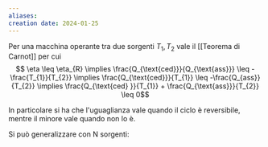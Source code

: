 ```yaml
---
aliases: 
creation date: 2024-01-25
---
```


Per una macchina operante tra due sorgenti $T_{1},T_{2}$ vale il [[Teorema di Carnot]] per cui
$$ \eta \leq \eta_{R}  \implies \frac{Q_{\text{ced}}}{Q_{\text{ass}}} \leq - \frac{T_{1}}{T_{2}} \implies \frac{Q_{\text{ced}}}{T_{1}} \leq -\frac{Q_{ass}}{T_{2}} \implies \frac{Q_{\text{ced}  }}{T_{1}} + \frac{Q_{\text{ass}}}{T_{2}} \leq 0$$

In particolare si ha che l'uguaglianza vale quando il ciclo è reversibile, mentre il minore vale quando non lo è.


Si può generalizzare con N sorgenti:

